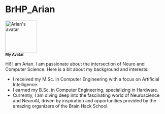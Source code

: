 # BrHP_Arian

<a href="https://github.com/aarian">
   <img src="https://github.com/Aarian.png" width="100px;" alt="Arian's avatar"/>
   <br />
   <sub><b>My Avatar</b></sub>
</a>

<p>Hi! I am Arian. I am passionate about the intersection of Neuro and Computer Science. Here is a bit about my background and interests:</p>

<ul>
   <li>
       I received my M.Sc. in Computer Engineering with a focus on Artificial Intelligence.
   </li>
   <li>
       I earned my B.Sc. in Computer Engineering, specializing in Hardware.
   </li>
   <li>
       Currently, I am diving deep into the fascinating world of Neuroscience and NeuroAI, driven by inspiration and opportunities provided by the amazing organizers of the Brain Hack School.
   </li>
</ul>
